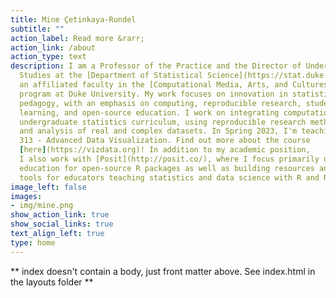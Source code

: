 ```yaml
---
title: Mine Çetinkaya-Rundel
subtitle: ""
action_label: Read more &rarr;
action_link: /about
action_type: text
description: I am a Professor of the Practice and the Director of Undergraduate 
  Studies at the [Department of Statistical Science](https://stat.duke.edu/) and 
  an affiliated faculty in the [Computational Media, Arts, and Cultures](https://cmac.duke.edu/) 
  program at Duke University. My work focuses on innovation in statistics and data science 
  pedagogy, with an emphasis on computing, reproducible research, student-centered 
  learning, and open-source education. I work on integrating computation into the 
  undergraduate statistics curriculum, using reproducible research methodologies 
  and analysis of real and complex datasets. In Spring 2023, I'm teaching STA
  313 - Advanced Data Visualization. Find out more about the course 
  [here](https://vizdata.org)! In addition to my academic position, 
  I also work with [Posit](http://posit.co/), where I focus primarily on 
  education for open-source R packages as well as building resources and 
  tools for educators teaching statistics and data science with R and RStudio. Read more below or find me on <a rel="me" href="https://fosstodon.org/@minecr">Mastodon</a>.
image_left: false
images:
- img/mine.png
show_action_link: true
show_social_links: true
text_align_left: true
type: home
---
```


** index doesn't contain a body, just front matter above.
See index.html in the layouts folder **
